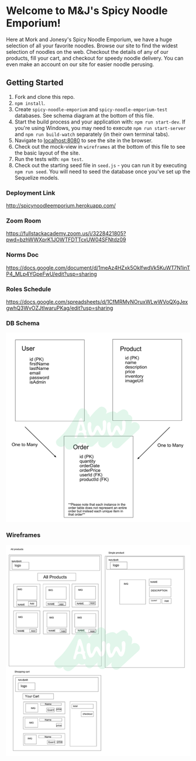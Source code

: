 # Welcome to M&J's Spicy Noodle Emporium!

Here at Mork and Jonesy's Spicy Noodle Emporium, we have a huge selection of all your favorite noodles. Browse our site to find the widest selection of noodles on the web. Checkout the details of any of our products, fill your cart, and checkout for speedy noodle delivery. You can even make an account on our site for easier noodle perusing.

## Getting Started

1.  Fork and clone this repo.
2.  `npm install`.
3.  Create `spicy-noodle-emporium` and `spicy-noodle-emporium-test` databases. See schema diagram at the bottom of this file.
4.  Start the build process and your application with: `npm run start-dev`. If you're using Windows, you may need to execute `npm run start-server` and `npm run build-watch` separately (in their own terminal tabs).
5.  Navigate to [localhost:8080](http://localhost:8080) to see the site in the browser.
6.  Check out the mock-view in `wireframes` at the bottom of this file to see the basic layout of the site.
7.  Run the tests with: `npm test`.
8.  Check out the starting seed file in `seed.js` - you can run it by executing `npm run seed`. You will need to seed the database once you've set up the Sequelize models.

### Deployment Link

http://spicynoodleemporium.herokuapp.com/

### Zoom Room

https://fullstackacademy.zoom.us/j/3228421805?pwd=bzhWWXprK1JOWTFDTTcxUW04SFNtdz09

### Norms Doc

https://docs.google.com/document/d/1meAz4HZxk5OklfwdVk5KuWT7N1inTP4_MLp4YGpeFwU/edit?usp=sharing

### Roles Schedule

https://docs.google.com/spreadsheets/d/1CfMRMyNOruxWLwWVoQXgJexgwhQ3WvOZJtIwaruPKag/edit?usp=sharing

### DB Schema

![Schema](./public/dbSchema.png)

### Wireframes

![Wireframes](./public/wireframes.png)
